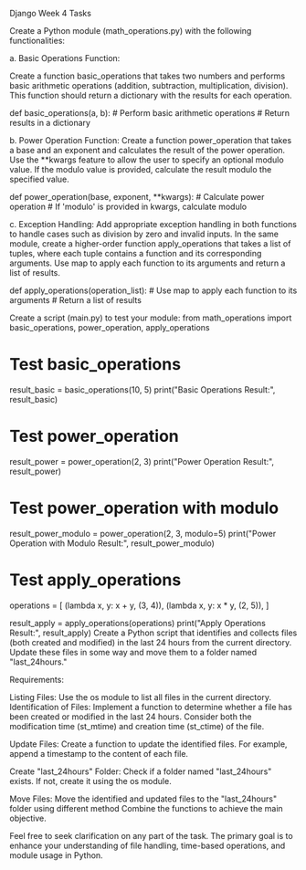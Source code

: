 Django  Week 4 Tasks

Create a Python module (math_operations.py) with the following functionalities:

a. Basic Operations Function:

Create a function basic_operations that takes two numbers and performs basic arithmetic operations (addition, subtraction, multiplication, division). This function should return a dictionary with the results for each operation.

def basic_operations(a, b):
    # Perform basic arithmetic operations
    # Return results in a dictionary

b. Power Operation Function:
Create a function power_operation that takes a base and an exponent and calculates the result of the power operation. Use the **kwargs feature to allow the user to specify an optional modulo value. If the modulo value is provided, calculate the result modulo the specified value.

def power_operation(base, exponent, **kwargs):
    # Calculate power operation
    # If 'modulo' is provided in kwargs, calculate modulo

c. Exception Handling:
Add appropriate exception handling in both functions to handle cases such as division by zero and invalid inputs.
In the same module, create a higher-order function apply_operations that takes a list of tuples, where each tuple contains a function and its corresponding arguments. Use map to apply each function to its arguments and return a list of results.

def apply_operations(operation_list):
    # Use map to apply each function to its arguments
    # Return a list of results



Create a script (main.py) to test your module:
from math_operations import basic_operations, power_operation, apply_operations

# Test basic_operations
result_basic = basic_operations(10, 5)
print("Basic Operations Result:", result_basic)

# Test power_operation
result_power = power_operation(2, 3)
print("Power Operation Result:", result_power)

# Test power_operation with modulo
result_power_modulo = power_operation(2, 3, modulo=5)
print("Power Operation with Modulo Result:", result_power_modulo)

# Test apply_operations
operations = [
    (lambda x, y: x + y, (3, 4)),
    (lambda x, y: x * y, (2, 5)),
]

result_apply = apply_operations(operations)
print("Apply Operations Result:", result_apply)
Create a Python script that identifies and collects files (both created and modified) in the last 24 hours from the current directory. Update these files in some way and move them to a folder named "last_24hours."

Requirements:

Listing Files:
Use the os module to list all files in the current directory.
Identification of Files:
Implement a function to determine whether a file has been created or modified in the last 24 hours.
Consider both the modification time (st_mtime) and creation time (st_ctime) of the file.

Update Files:
Create a function to update the identified files. For example, append a timestamp to the content of each file.

Create "last_24hours" Folder:
Check if a folder named "last_24hours" exists. If not, create it using the os module.

Move Files:
Move the identified and updated files to the "last_24hours" folder using different method
Combine the functions to achieve the main objective.

Feel free to seek clarification on any part of the task. The primary goal is to enhance your understanding of file handling, time-based operations, and module usage in Python.


